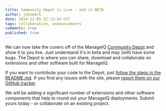 ```yaml
---
title: Community Depot is Live - and in BETA
author: johnmark
date: 2014-12-05 22:13:54 UTC
tags: collaboration, announcements
comments: true
published: true
---
```


We can now take the covers off of the ManageIQ [Community Depot](/depot) and show it to you live. Just understand it's in beta and may (will) have some bugs. The Depot is where you can share, download and collaborate on extensions and other software built for ManageIQ.

If you want to contribute your code to the Depot, just [follow the steps in the README.md](https://github.com/manageiq/manageiq_depot). If you find any issues with the site, please [report them on our GitHub tracker](https://github.com/manageiq/manageiq_depot/issues). 

We will be adding a significant number of extensions and other software components that help to round out your ManageIQ deployments. Submit yours today - or collaborate on an existing project. 